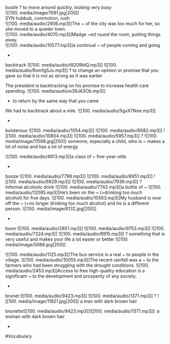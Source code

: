 bustle 
?
to move around quickly, looking very busy  
![[100. media/image/7691.jpg|200]]  
SYN hubbub, commotion, rush  
![[100. media/audio/2906.mp3]]The ~ of the city was too much for her, so she moved to a quieter town.  
![[100. media/audio/4070.mp3]]Madge ~ed round the room, putting things away.  
![[100. media/audio/10577.mp3]]a continual ~ of people coming and going
<!--SR:!2025-11-04,14,290-->
-

backtrack ![[100. media/audio/t920IRdQ.mp3]] ![[100. media/audio/RsmfgSJs.mp3]]
?
to change an opinion or promise that you gave so that it is not as strong as it was earlier

The president is backtracking on his promise to increase health care spending.
![[100. media/audio/e39JA3Ob.mp3]]

- to return by the same way that you came


We had to backtrack about a mile.
![[100. media/audio/5gxX7Noe.mp3]]
<!--SR:!2025-11-02,14,290-->
-

boisterous ![[100. media/audio/1054.mp3]] ![[100. media/audio/6682.mp3]] ![[100. media/audio/10804.mp3]] ![[100. media/audio/5957.mp3]]
?
![[100. media/image/11598.jpg|200]]
someone, especially a child, who is ~ makes a lot of noise and has a lot of energy

![[100. media/audio/4913.mp3]]a class of ~ five-year-olds
<!--SR:!2025-11-04,14,290-->
-

booze ![[100. media/audio/7798.mp3]] ![[100. media/audio/8951.mp3]] ![[100. media/audio/6929.mp3]] ![[100. media/audio/7939.mp3]]
?
informal alcoholic drink
![[100. media/audio/7742.mp3]]a bottle of ~
![[100. media/audio/12085.mp3]]He’s been on the ~ (=drinking too much alcohol) for five days.
![[100. media/audio/10563.mp3]]My husband is now off the ~ (=no longer drinking too much alcohol) and he is a different person.
![[100. media/image/6132.jpg|200]]
<!--SR:!2025-11-06,14,290-->
-

boon ![[100. media/audio/2851.mp3]] ![[100. media/audio/9753.mp3]] ![[100. media/audio/7324.mp3]] ![[100. media/audio/8915.mp3]]
?
something that is very useful and makes your life a lot easier or better
![[100. media/image/5686.jpg|200]]


![[100. media/audio/1125.mp3]]The bus service is a real ~ to people in the village.
![[100. media/audio/10055.mp3]]The recent rainfall was a ~ to the farmers who had been struggling with the drought conditions.
![[100. media/audio/2453.mp3]]Access to free high-quality education is a significant ~ to the development and prosperity of any society.
<!--SR:!2025-10-26,3,264-->
-

brunet ![[100. media/audio/9423.mp3]] ![[100. media/audio/1371.mp3]]
?
![[100. media/image/11821.jpg|200]]
a man with dark brown hair

brunette![[100. media/audio/9423.mp3]]![[100. media/audio/1371.mp3]]: a woman with dark brown hair
<!--SR:!2025-10-27,4,284-->
-

#Vocabulary